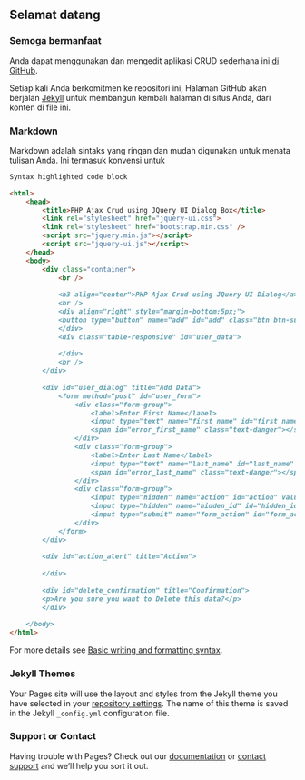 ## Selamat datang
### Semoga bermanfaat

Anda dapat menggunakan dan mengedit aplikasi CRUD sederhana ini [di GitHub](https://github.com/masharun/aplikasi-CRUD/edit/gh-pages/index.md).

Setiap kali Anda berkomitmen ke repositori ini, Halaman GitHub akan berjalan [Jekyll](https://jekyllrb.com/) untuk membangun kembali halaman di situs Anda, dari konten di file ini.

### Markdown

Markdown adalah sintaks yang ringan dan mudah digunakan untuk menata tulisan Anda. Ini termasuk konvensi untuk

```markdown
Syntax highlighted code block

<html>  
    <head>  
        <title>PHP Ajax Crud using JQuery UI Dialog Box</title>  
		<link rel="stylesheet" href="jquery-ui.css">
        <link rel="stylesheet" href="bootstrap.min.css" />
		<script src="jquery.min.js"></script>  
		<script src="jquery-ui.js"></script>
    </head>  
    <body>  
        <div class="container">
			<br />
			
			<h3 align="center">PHP Ajax Crud using JQuery UI Dialog</a></h3><br />
			<br />
			<div align="right" style="margin-bottom:5px;">
			<button type="button" name="add" id="add" class="btn btn-success btn-xs">Add</button>
			</div>
			<div class="table-responsive" id="user_data">
				
			</div>
			<br />
		</div>
		
		<div id="user_dialog" title="Add Data">
			<form method="post" id="user_form">
				<div class="form-group">
					<label>Enter First Name</label>
					<input type="text" name="first_name" id="first_name" class="form-control" />
					<span id="error_first_name" class="text-danger"></span>
				</div>
				<div class="form-group">
					<label>Enter Last Name</label>
					<input type="text" name="last_name" id="last_name" class="form-control" />
					<span id="error_last_name" class="text-danger"></span>
				</div>
				<div class="form-group">
					<input type="hidden" name="action" id="action" value="insert" />
					<input type="hidden" name="hidden_id" id="hidden_id" />
					<input type="submit" name="form_action" id="form_action" class="btn btn-info" value="Insert" />
				</div>
			</form>
		</div>
		
		<div id="action_alert" title="Action">
			
		</div>
		
		<div id="delete_confirmation" title="Confirmation">
		<p>Are you sure you want to Delete this data?</p>
		</div>
		
    </body>  
</html>
```

For more details see [Basic writing and formatting syntax](https://docs.github.com/en/github/writing-on-github/getting-started-with-writing-and-formatting-on-github/basic-writing-and-formatting-syntax).

### Jekyll Themes

Your Pages site will use the layout and styles from the Jekyll theme you have selected in your [repository settings](https://github.com/masharun/aplikasi-CRUD/settings/pages). The name of this theme is saved in the Jekyll `_config.yml` configuration file.

### Support or Contact

Having trouble with Pages? Check out our [documentation](https://docs.github.com/categories/github-pages-basics/) or [contact support](https://support.github.com/contact) and we’ll help you sort it out.
